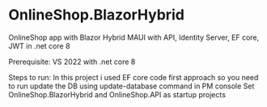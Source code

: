 # OnlineShop.BlazorHybrid
OnlineShop app with Blazor Hybrid MAUI with API, Identity Server, EF core, JWT in .net core 8

Prerequisite: VS 2022 with .net core 8

Steps to run:
In this project i used EF core code first approach so you need to run update the DB using update-database command in PM console
Set OnlineShop.BlazorHybrid and OnlineShop.API as startup projects
